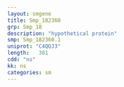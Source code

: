 ```yaml
---
layout: smgene
title: Smp_182360
grp: Smp_18
description: "hypothetical protein"
smp: Smp_182360.1
uniprot: "C4QQJ3"
length:   381
cdd: "ns"
kk: ns
categories: sm
---
```

